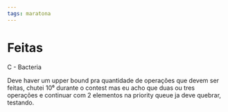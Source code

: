 ```yaml
---
tags: maratona
---
```


# Feitas

C - Bacteria

Deve haver um upper bound pra quantidade de operações que devem ser feitas, chutei 10⁶ durante o contest mas eu acho que duas ou tres operações e continuar com 2 elementos na priority queue ja deve quebrar, testando.
